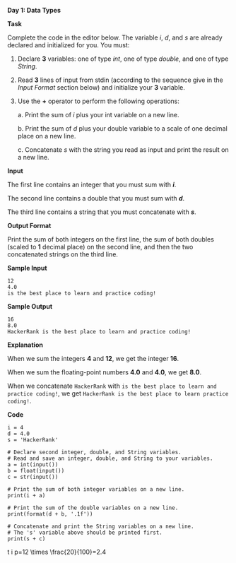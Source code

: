 **Day 1: Data Types**

**Task**

Complete the code in the editor below. The variable *i*, *d*, and *s* are already declared and initialized for you. You must:

1. Declare **3** variables: one of type *int*, one of type *double*, and one of type *String*.

2. Read **3** lines of input from stdin (according to the sequence give in the *Input Format* section below) and initialize your **3** variable.

3. Use the **+** operator to perform the following operations:

   a. Print the sum of *i* plus your int variable on a new line.

   b. Print the sum of *d* plus your double variable to a scale of one decimal place on a new line.

   c. Concatenate *s* with the string you read as input and print the result on a new line.

**Input**

The first line contains an integer that you must sum with ***i***.

The second line contains a double that you must sum with ***d***.

The third line contains a string that you must concatenate with ***s***.

**Output Format**

Print the sum of both integers on the first line, the sum of both doubles (scaled to **1** decimal place) on the second line, and then the two concatenated strings on the third line.

**Sample Input**

```
12
4.0
is the best place to learn and practice coding!
```

**Sample Output**

```
16
8.0
HackerRank is the best place to learn and practice coding!
```

**Explanation**

When we sum the integers **4** and **12**, we get the integer **16**.

When we sum the floating-point numbers **4.0** and **4.0**, we get **8.0**.

When we concatenate `HackerRank` with `is the best place to learn and practice coding!`, we get `HackerRank is the best place to learn practice coding!`.

**Code**

```
i = 4
d = 4.0
s = 'HackerRank'

# Declare second integer, double, and String variables.
# Read and save an integer, double, and String to your variables.
a = int(input())
b = float(input())
c = str(input())

# Print the sum of both integer variables on a new line.
print(i + a)

# Print the sum of the double variables on a new line.
print(format(d + b, '.1f'))

# Concatenate and print the String variables on a new line.
# The 's' variable above should be printed first.
print(s + c)

```
t i p=12 \times \frac{20}{100}=2.4




